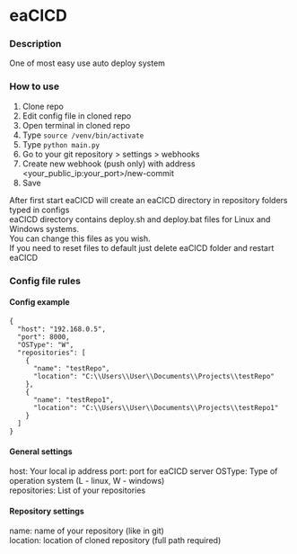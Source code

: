 # eaCICD
### Description
One of most easy use auto deploy system  
### How to use
1. Clone repo
2. Edit config file in cloned repo
3. Open terminal in cloned repo
4. Type `source /venv/bin/activate`
5. Type `python main.py`
6. Go to your git repository > settings > webhooks
7. Create new webhook (push only) with address <your_public_ip:your_port>/new-commit
8. Save

After first start eaCICD will create an eaCICD directory in repository folders typed in configs  
eaCICD directory contains deploy.sh and deploy.bat files for Linux and Windows systems.  
You can change this files as you wish.  
If you need to reset files to default just delete eaCICD folder and restart eaCICD

### Config file rules
#### Config example
```
{
  "host": "192.168.0.5",
  "port": 8000,
  "OSType": "W",
  "repositories": [
    {
      "name": "testRepo",
      "location": "C:\\Users\\User\\Documents\\Projects\\testRepo"
    },
    {
      "name": "testRepo1",
      "location": "C:\\Users\\User\\Documents\\Projects\\testRepo1"
    }
  ]
}
```
#### General settings
host: Your local ip address
port: port for eaCICD server
OSType: Type of operation system (L - linux, W - windows)  
repositories: List of your repositories
#### Repository settings
name: name of your repository (like in git)  
location: location of cloned repository (full path required)
